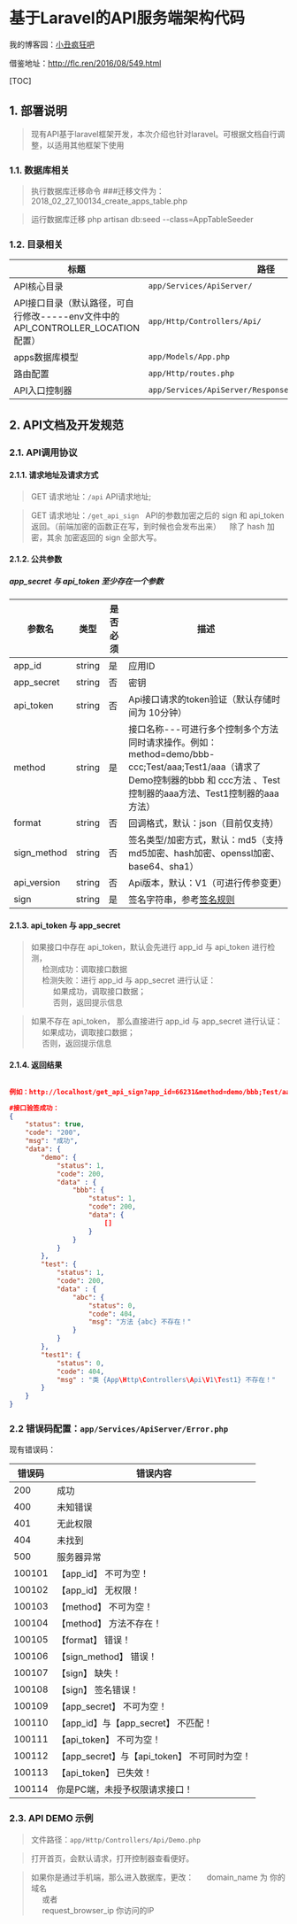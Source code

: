 # 基于Laravel的API服务端架构代码

我的博客园：<a href="http://blog.cnpscy.cn"  target="_blank">小丑疯狂吧</a>

借鉴地址：http://flc.ren/2016/08/549.html

[TOC]

## 1. 部署说明

> 现有API基于laravel框架开发，本次介绍也针对laravel。可根据文档自行调整，以适用其他框架下使用

### 1.1. 数据库相关

> 执行数据库迁移命令 ###迁移文件为：2018_02_27_100134_create_apps_table.php

> 运行数据库迁移 php artisan db:seed --class=AppTableSeeder


### 1.2. 目录相关

|标题|路径|
|----|----|
|API核心目录|`app/Services/ApiServer/`|
|API接口目录（默认路径，可自行修改-----env文件中的 API_CONTROLLER_LOCATION 配置）|`app/Http/Controllers/Api/`|
|apps数据库模型|`app/Models/App.php`|
|路由配置|`app/Http/routes.php`|
|API入口控制器|`app/Services/ApiServer/Response/RouterController.php`|

## 2. API文档及开发规范

### 2.1. API调用协议

#### 2.1.1. 请求地址及请求方式

> GET 请求地址：`/api`   API请求地址;

> GET 请求地址：`/get_api_sign`   API的参数加密之后的 sign 和 api_token 返回。（前端加密的函数正在写，到时候也会发布出来）
    除了 hash 加密，其余 加密返回的 sign 全部大写。

#### 2.1.2. 公共参数
##### app_secret 与 api_token 至少存在一个参数
|参数名|类型|是否必须|描述|
|----|----|----|----|
|app_id|string|是|应用ID|
|app_secret|string|否|密钥|
|api_token|string|否|Api接口请求的token验证（默认存储时间为 10分钟）|
|method|string|是|接口名称---可进行多个控制多个方法同时请求操作。例如：method=demo/bbb-ccc;Test/aaa;Test1/aaa（请求了 Demo控制器的bbb 和 ccc方法 、Test控制器的aaa方法、Test1控制器的aaa方法）|
|format|string|否|回调格式，默认：json（目前仅支持）|
|sign_method|string|否|签名类型/加密方式，默认：md5（支持md5加密、hash加密、openssl加密、base64、sha1）|
|api_version|string|否|Api版本，默认：V1（可进行传参变更）|
|sign|string|是|签名字符串，参考[签名规则](#签名规则)|

#### 2.1.3. api_token 与 app_secret

> 如果接口中存在 api_token，默认会先进行 app_id 与 api_token 进行检测，<br>
 &nbsp;&nbsp;&nbsp;&nbsp;&nbsp;检测成功：调取接口数据<br>
 &nbsp;&nbsp;&nbsp;&nbsp;&nbsp;检测失败：进行 app_id 与 app_secret 进行认证：<br>
 &nbsp;&nbsp;&nbsp;&nbsp;&nbsp;&nbsp;&nbsp;&nbsp;&nbsp;&nbsp;如果成功，调取接口数据；<br>
 &nbsp;&nbsp;&nbsp;&nbsp;&nbsp;&nbsp;&nbsp;&nbsp;&nbsp;&nbsp;否则，返回提示信息
 
> 如果不存在 api_token， 那么直接进行 app_id 与 app_secret 进行认证：<br>
 &nbsp;&nbsp;&nbsp;&nbsp;&nbsp;如果成功，调取接口数据；<br>
 &nbsp;&nbsp;&nbsp;&nbsp;&nbsp;否则，返回提示信息

#### 2.1.4. 返回结果

```json

例如：http://localhost/get_api_sign?app_id=66231&method=demo/bbb;Test/aaa;Test1/aaa&sign_method=md5&app_secret=0326&sign=C0D19C39E8DFE3FDF78915718C40902E&api_version=v2

#接口验签成功：
{
    "status": true,
    "code": "200",
    "msg": "成功",
    "data": {
        "demo": {
            "status": 1,
            "code": 200,
            "data" : {
                "bbb": {
                    "status": 1,
                    "code": 200,
                    "data": {
                        []
                    }
                }
            }
        },
        "test": {
            "status": 1,
            "code": 200,
            "data" : {
                "abc": {
                    "status": 0,
                    "code": 404,
                    "msg": "方法 {abc} 不存在！"
                }
            }
        },
        "test1": {
            "status": 0,
            "code": 404,
            "msg" : "类 {App\Http\Controllers\Api\V1\Test1} 不存在！"
        }
    }
}
```


### 2.2 错误码配置：`app/Services/ApiServer/Error.php`

现有错误码：

|错误码|错误内容|
|----|----|
|200|成功|
|400|未知错误|
|401|无此权限|
|404|未找到|
|500|服务器异常|
|100101|【app_id】 不可为空！
|100102|【app_id】 无权限！
|100103|【method】 不可为空！
|100104|【method】 方法不存在！
|100105|【format】 错误！
|100106|【sign_method】 错误！
|100107|【sign】 缺失！
|100108|【sign】 签名错误！
|100109|【app_secret】 不可为空！
|100110|【app_id】与【app_secret】 不匹配！
|100111|【api_token】 不可为空！
|100112|【app_secret】与【api_token】 不可同时为空！
|100113|【api_token】 已失效！
|100114|你是PC端，未授予权限请求接口！


### 2.3. API DEMO 示例
> 文件路径：`app/Http/Controllers/Api/Demo.php`

> 打开首页，会默认请求，打开控制器查看便好。

> 如果你是通过手机端，那么进入数据库，更改：
&nbsp;&nbsp;&nbsp;&nbsp; domain_name 为 你的域名 <br>
&nbsp;&nbsp;&nbsp;&nbsp; 或者<br>
&nbsp;&nbsp;&nbsp;&nbsp; request_browser_ip 你访问的IP<br>
